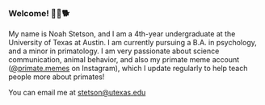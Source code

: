 ### Welcome! 🐒🐷🐕
My name is Noah Stetson, and I am a 4th-year undergraduate at the University of Texas at Austin. I am currently pursuing a B.A. in psychology, and a minor in primatology. I am very passionate about science communication, animal behavior, and also my primate meme account ([@primate.memes](https://www.instagram.com/primate.memes/) on Instagram), which I update regularly to help teach people more about primates!

You can email me at [stetson@utexas.edu](mailto:kstetson@utexas.edu)

<!--
**nwstetson/nwstetson** is a ✨ _special_ ✨ repository because its `README.md` (this file) appears on your GitHub profile.

Here are some ideas to get you started:

- 🔭 I’m currently working on ...
- 🌱 I’m currently learning ...
- 👯 I’m looking to collaborate on ...
- 🤔 I’m looking for help with ...
- 💬 Ask me about ...
- 📫 How to reach me: ...
- 😄 Pronouns: ...
- ⚡ Fun fact: ...
-->
